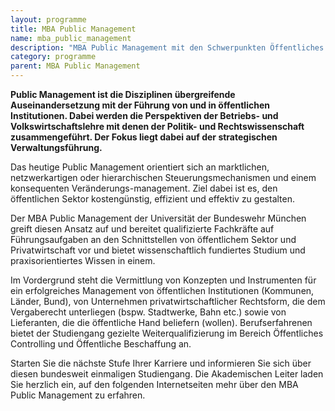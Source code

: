 ```yaml
---
layout: programme
title: MBA Public Management
name: mba_public_management
description: "MBA Public Management mit den Schwerpunkten Öffentliches Controlling und Öffentliche Beschaffung"
category: programme
parent: MBA Public Management
---
```


**Public Management ist die Disziplinen übergreifende Auseinandersetzung mit der Führung von und in öffentlichen Institutionen. Dabei werden die Perspektiven der Betriebs- und Volkswirtschaftslehre mit denen der Politik- und Rechtswissenschaft zusammengeführt. Der Fokus liegt dabei auf der strategischen Verwaltungsführung.**

Das heutige Public Management orientiert sich an marktlichen, netzwerkartigen oder hierarchischen Steuerungsmechanismen und einem konsequenten Veränderungs-management. Ziel dabei ist es, den öffentlichen Sektor kostengünstig, effizient und effektiv zu gestalten.

Der MBA Public Management der Universität der Bundeswehr München greift diesen Ansatz auf und bereitet qualifizierte Fachkräfte auf Führungsaufgaben an den Schnittstellen von öffentlichem Sektor und Privatwirtschaft vor und bietet wissenschaftlich fundiertes Studium und praxisorientiertes Wissen in einem.

Im Vordergrund steht die Vermittlung von Konzepten und Instrumenten für ein erfolgreiches Management von öffentlichen Institutionen (Kommunen, Länder, Bund), von Unternehmen privatwirtschaftlicher Rechtsform, die dem Vergaberecht unterliegen (bspw. Stadtwerke, Bahn etc.) sowie von Lieferanten, die die öffentliche Hand beliefern (wollen). Berufserfahrenen bietet der Studiengang gezielte Weiterqualifizierung im Bereich Öffentliches Controlling und Öffentliche Beschaffung an.

Starten Sie die nächste Stufe Ihrer Karriere und informieren Sie sich über diesen bundesweit einmaligen Studiengang. Die Akademischen Leiter laden Sie herzlich ein, auf den folgenden Internetseiten mehr über den MBA Public Management zu erfahren.
